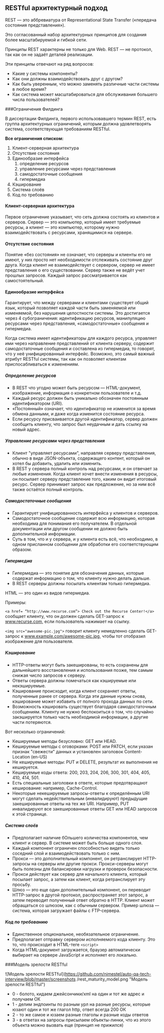## RESTful архитектурный подход


REST — это аббревиатура от Representational State Transfer («передача состояния представления»). 

Это согласованный набор архитектурных принципов для создания более масштабируемой и гибкой сети. 

Принципы REST характерны не только для Web. REST — не протокол, так как он не задаёт деталей 
реализации.


Эти принципы отвечают на ряд вопросов:
- Какие у системы компоненты? 
- Как они должны взаимодействовать друг с другом? 
- Как быть уверенным, что можно заменять различные части системы в любое время? 
- Как система может масштабироваться для обслуживания большего числа пользователей? 


###Ограничения Филдинга

В диссертации Филдинга, первого использовавшего термин REST, есть группа архитектурных ограничений, 
которым должна удовлетворять система, соответствующая требованиям RESTful.

**Все ограничения списком:**
1. Клиент-серверная архитектура
2. Отсутствие состояния
3. Единообразие интерфейса
   1. определение ресурсов
   2. управление ресурсами через представления
   3. самодостаточные сообщения
   4. гипермедиа
4. Кэширование
5. Система слоёв
6. Код по требованию

#### Клиент-серверная архитектура

Первое ограничение указывает, что сеть должна состоять из клиентов и серверов. Сервер — это компьютер, который имеет требуемые ресурсы, а клиент — это компьютер, которому нужно взаимодействовать с ресурсами, хранящимися на сервере.

#### Отсутствие состояния

Понятие «без состояния» не означает, что серверы и клиенты его не имеют, у них просто нет необходимости отслеживать состояние друг друга. 
Когда клиент не взаимодействует с сервером, сервер не имеет представления о его существовании. Сервер также не ведёт учет прошлых запросов. 
Каждый запрос рассматривается как самостоятельный.

#### Единообразие интерфейса

Гарантирует, что между серверами и клиентами существует общий язык, который позволяет каждой части 
быть заменяемой или изменяемой, без нарушения целостности системы. 
Это достигается через 4 субограничения: идентификацию ресурсов, манипуляцию ресурсами через представления, «самодостаточные» сообщения и гипермедиа.


Когда система имеет идентификаторы для каждого ресурса, управляет ими через направление представлений от клиента серверу, содержит самодостаточные сообщения и составлена из гипермедиа, то говорят, что у неё унифицированный интерфейс. Возможно, это самый важный атрибут RESTful системы, так как он позволяет клиентам приспосабливаться к изменениям.

##### Определение ресурсов

- В REST что угодно может быть ресурсом — HTML-документ, изображение, информация о конкретном 
пользователе и т.д. 
- Каждый ресурс должен быть уникально обозначен постоянным идентификатором (URI). 
- «Постоянный» означает, что идентификатор не изменится за время обмена данными, и даже когда изменится 
  состояние ресурса. 
- Если ресурсу присваивается другой идентификатор, сервер должен сообщить клиенту, что запрос 
  был неудачным и дать ссылку на новый адрес.

##### Управление ресурсами через представления

- Клиент "управляет ресурсами", направляя серверу представления, обычно в виде JSON-объекта, 
содержащего контент, который он хотел бы добавить, удалить или изменить. 
- В REST у сервера полный контроль над ресурсами, и он отвечает за любые изменения. Когда клиент 
  хочет внести изменения в ресурсы, он посылает серверу представление того, каким он видит итоговый ресурс. Сервер принимает запрос как предложение, но за ним всё также остаётся полный контроль.

##### Самодостаточные сообщения

- Гарантирует унифицированность интерфейса у клиентов и серверов. 
- Самодостаточное сообщение содержит всю информацию, которая необходима для понимания его 
  получателем. В отдельной документации или другом сообщении не должно быть дополнительной информации.
- Суть в том, что и у сервера, и у клиента есть всё, что необходимо, в одном присланном сообщении 
  для обработки его соответствующим образом.

##### Гипермедиа

- Гипермедиа — это понятие для обозначения данных, которые содержат информацию о том, что клиенту нужно делать дальше. 
 - В REST серверы должны посылать клиентам только гипермедиа.

HTML — это один из видов гипермедиа.

Примеры:

`<a href= “http://www.recurse.com”> Check out the Recurse Center!</a>`
сообщает клиенту, что он должен сделать GET-запрос к www.recurse.com, если пользователь нажимает на ссылку.

`<img src="awesome-pic.jpg">`
говорит клиенту немедленно сделать GET-запрос к www.example.com/awesome-pic.jpg, чтобы тот отобразил изображение для пользователя.

##### Кэширование

- HTTP-ответы могут быть закешированы, то есть сохранены для дальнейшего восстановления и
  использования позже, тем самым снижая число запросов к серверу.
- Ответы сервера должны помечаться как кэшируемые или некэшируемые.  
- Кэширование происходит, когда клиент сохраняет ответы, полученные ранее от сервера. Когда эти данные нужны снова, кэширование может избавить от полного прохода данных по сети. 
- Возможность кэшировать существует благодаря самодостаточным сообщениям. Клиенту не нужно 
    беспокоиться о том, что случайно закэшируется только часть необходимой информации, а другие части потеряются.
  
Вот несколько ограничений:
- Кешируемые методы безусловно: GET или HEAD. 
- Кешируемые методы с оговорками: POST или PATCH, если указан признак "свежести" данных и 
  установлен заголовок Content-Location (en-US) 
- Не кешируемые методы: PUT и DELETE, результат их выполнения не кешируется. 
- Кешируемые коды ответа: 200, 203, 204, 206, 300, 301, 404, 405, 410, 414, 501.
- Есть специальные заголовки в ответе, которые предотвращают кеширование: например, 
  Cache-Control.
- Некоторые некешируемые запросы-ответы к определённым URI могут сделать 
  недействительным (инвалидируют) предыдущие закешированные ответы на тех же URI. Например, PUT инвалидируют все закешированные ответы GET или HEAD запросов к этой странице.


##### Система слоёв 

- Предполагает наличие бОльшего количества компонентов, чем клиент и сервер. В системе может быть 
больше одного слоя. 
- Каждый компонент ограничен способностью видеть только соседний слой и взаимодействовать только с ним. 
- Прокси — это дополнительный компонент, он ретранслирует HTTP-запросы на серверы или другие 
  прокси. Прокси-серверы могут быть полезны для балансировки нагрузки и проверок безопасности. 
- Прокси действует как сервер для начального клиента, который посылает запрос, а затем как клиент,
  когда ретранслирует эту просьбу. 
- Шлюз — это еще один дополнительный компонент, он переводит HTTP-запрос в другой протокол, 
  распространяет этот запрос, а затем переводит полученный ответ обратно в HTTP. Клиент может обращаться со шлюзом, как с обычным сервером. Пример шлюза — система, которая загружает файлы с FTP-сервера.

##### Код по требованию 

- Единственное опциональное, необязательное ограничение.
- Предполагает отправку сервером исполняемого кода клиенту. Это то, что происходит в HTML-теге 
  `<script>`
- Когда HTML-документ загружается, браузер автоматически выбирает на сервере JavaScript и 
исполняет его локально.
 

###Модель зрелости RESTful

![Модель зрелости RESTful](https://github.com/nimestel/auto-qa-tech-interview/blob/master/screenshots
/rest_maturity_model.png "Модель зрелости RESTful")

- 0 - болото, кидаем джейсончики/xml на один и тот же адрес и получаем ОК
- 1 - делим эндпоинты по разным урл на разные ресурсы, которые юзают один и тот же глагол http, 
  ответ всегда 200 ОК
- 2 - то же самое и юзаем разные глаголы и разные коды ответов
- 3 - в ответах на запросы присылаем объекты-линки, что из этого объекта можно вызвать еще 
  (принцип не прижился)




